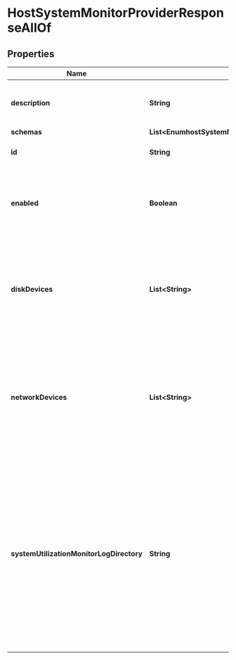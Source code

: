 

# HostSystemMonitorProviderResponseAllOf


## Properties

| Name | Type | Description | Notes |
|------------ | ------------- | ------------- | -------------|
|**description** | **String** | A description for this Monitor Provider |  [optional] |
|**schemas** | **List&lt;EnumhostSystemMonitorProviderSchemaUrn&gt;** |  |  [optional] |
|**id** | **String** | Name of the Monitor Provider |  [optional] |
|**enabled** | **Boolean** | Indicates whether the Host System Monitor Provider is enabled for use. |  [optional] |
|**diskDevices** | **List&lt;String&gt;** | Specifies which disk devices to monitor for I/O activity. Should be the device name as displayed by iostat -d. |  [optional] |
|**networkDevices** | **List&lt;String&gt;** | Specifies which network interfaces to monitor for I/O activity. Should be the device name as displayed by netstat -i. |  [optional] |
|**systemUtilizationMonitorLogDirectory** | **String** | Specifies a relative or absolute path to the directory on the local filesystem containing the log files used by the system utilization monitor. The path must exist, and it must be a writable directory by the server process. |  [optional] |



